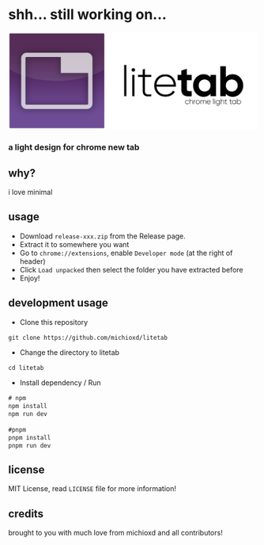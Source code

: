 # shh... still working on...

<p style="text-align: center">
    <img src="./public/images/litetab-full-dark.png">
</p>

### a light design for chrome new tab

## why?

i love minimal

## usage

- Download `release-xxx.zip` from the Release page.
- Extract it to somewhere you want
- Go to `chrome://extensions`, enable `Developer mode` (at the right of header)
- Click `Load unpacked` then select the folder you have extracted before
- Enjoy!

## development usage

- Clone this repository

```shell
git clone https://github.com/michioxd/litetab
```

- Change the directory to litetab

```shell
cd litetab
```

- Install dependency / Run

```shell
# npm
npm install
npm run dev

#pnpm
pnpm install
pnpm run dev
```

## license

MIT License, read `LICENSE` file for more information!

## credits

brought to you with much love from michioxd and all contributors!
